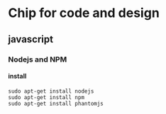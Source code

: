 # Chip for code and design

## javascript

### Nodejs and NPM

#### install

    sudo apt-get install nodejs
    sudo apt-get install npm
    sudo apt-get install phantomjs